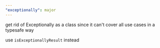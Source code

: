 ```yaml
---
"exceptionally": major
---
```


get rid of Exceptionally as a class since it can't cover all use cases in a typesafe way

use `isExceptionallyResult` instead

